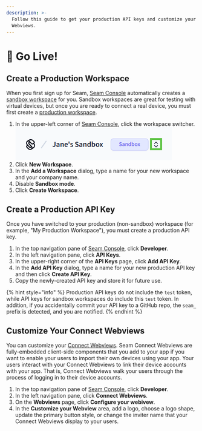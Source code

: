 ```yaml
---
description: >-
  Follow this guide to get your production API keys and customize your Connect
  Webviews.
---
```


# 🚀 Go Live!

## Create a Production Workspace

When you first sign up for Seam, [Seam Console](core-concepts/seam-console/) automatically creates a [sandbox workspace](core-concepts/workspaces/#sandbox-workspaces) for you. Sandbox workspaces are great for testing with virtual devices, but once you are ready to connect a real device, you must first create a [production workspace](core-concepts/workspaces/#production-workspaces).

1. In the upper-left corner of [Seam Console](https://console.seam.co/), click the workspace switcher.![Use the Seam Console workspace switcher to switch between workspaces and create new workspaces.](.gitbook/assets/workspace-switcher.png)
2. Click **New Workspace**.
3. In the **Add a Workspace** dialog, type a name for your new workspace and your company name.
4. Disable **Sandbox mode**.
5. Click **Create Workspace**.

## Create a Production API Key

Once you have switched to your production (non-sandbox) workspace (for example, "My Production Workspace"), you must create a production API key.

1. In the top navigation pane of [Seam Console](https://console.seam.co/), click **Developer**.
2. In the left navigation pane, click **API Keys**.
3. In the upper-right corner of the **API Keys** page, click **Add API Key**.
4. In the **Add API Key** dialog, type a name for your new production API key and then click **Create API Key**.
5. Copy the newly-created API key and store it for future use.

{% hint style="info" %}
Production API keys do not include the `test` token, while API keys for sandbox workspaces do include this `test` token. In addition, if you accidentally commit your API key to a GitHub repo, the `seam_` prefix is detected, and you are notified.
{% endhint %}

## Customize Your Connect Webviews

You can customize your [Connect Webviews](core-concepts/connect-webviews/). Seam Connect Webviews are fully-embedded client-side components that you add to your app if you want to enable your users to import their own devices using your app. Your users interact with your Connect Webviews to link their device accounts with your app. That is, Connect Webviews walk your users through the process of logging in to their device accounts.

1. In the top navigation pane of [Seam Console](https://console.seam.co/), click **Developer**.
2. In the left navigation pane, click **Connect Webviews**.
3. On the **Webviews** page, click **Configure your webivew**.
4. In the **Customize your Webview** area, add a logo, choose a logo shape, update the primary button style, or change the inviter name that your Connect Webviews display to your users.
